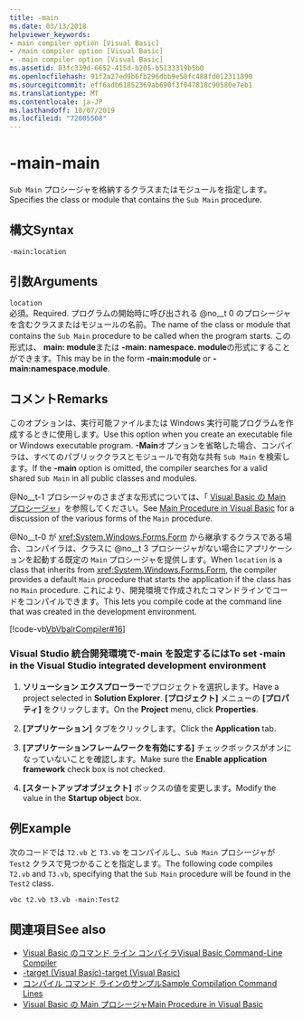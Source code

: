```yaml
---
title: -main
ms.date: 03/13/2018
helpviewer_keywords:
- main compiler option [Visual Basic]
- /main compiler option [Visual Basic]
- -main compiler option [Visual Basic]
ms.assetid: 83fc339d-6652-415d-b205-b5133319b5b0
ms.openlocfilehash: 91f2a27ed9b6fb296dbb9e50fc488fd012311890
ms.sourcegitcommit: eff6adb61852369ab690f3f047818c90580e7eb1
ms.translationtype: MT
ms.contentlocale: ja-JP
ms.lasthandoff: 10/07/2019
ms.locfileid: "72005508"
---
```

# <a name="-main"></a><span data-ttu-id="386a3-102">-main</span><span class="sxs-lookup"><span data-stu-id="386a3-102">-main</span></span>
<span data-ttu-id="386a3-103">`Sub Main` プロシージャを格納するクラスまたはモジュールを指定します。</span><span class="sxs-lookup"><span data-stu-id="386a3-103">Specifies the class or module that contains the `Sub Main` procedure.</span></span>  
  
## <a name="syntax"></a><span data-ttu-id="386a3-104">構文</span><span class="sxs-lookup"><span data-stu-id="386a3-104">Syntax</span></span>  
  
```console  
-main:location  
```  
  
## <a name="arguments"></a><span data-ttu-id="386a3-105">引数</span><span class="sxs-lookup"><span data-stu-id="386a3-105">Arguments</span></span>  
 `location`  
 <span data-ttu-id="386a3-106">必須。</span><span class="sxs-lookup"><span data-stu-id="386a3-106">Required.</span></span> <span data-ttu-id="386a3-107">プログラムの開始時に呼び出される @no__t 0 のプロシージャを含むクラスまたはモジュールの名前。</span><span class="sxs-lookup"><span data-stu-id="386a3-107">The name of the class or module that contains the `Sub Main` procedure to be called when the program starts.</span></span> <span data-ttu-id="386a3-108">この形式は、 **main: module**または **-main: namespace. module**の形式にすることができます。</span><span class="sxs-lookup"><span data-stu-id="386a3-108">This may be in the form **-main:module** or **-main:namespace.module**.</span></span>  
  
## <a name="remarks"></a><span data-ttu-id="386a3-109">コメント</span><span class="sxs-lookup"><span data-stu-id="386a3-109">Remarks</span></span>  
 <span data-ttu-id="386a3-110">このオプションは、実行可能ファイルまたは Windows 実行可能プログラムを作成するときに使用します。</span><span class="sxs-lookup"><span data-stu-id="386a3-110">Use this option when you create an executable file or Windows executable program.</span></span> <span data-ttu-id="386a3-111">**-Main**オプションを省略した場合、コンパイラは、すべてのパブリッククラスとモジュールで有効な共有 `Sub Main` を検索します。</span><span class="sxs-lookup"><span data-stu-id="386a3-111">If the **-main** option is omitted, the compiler searches for a valid shared `Sub Main` in all public classes and modules.</span></span>  
  
 <span data-ttu-id="386a3-112">@No__t-1 プロシージャのさまざまな形式については、「 [Visual Basic の Main プロシージャ](../../../visual-basic/programming-guide/program-structure/main-procedure.md)」を参照してください。</span><span class="sxs-lookup"><span data-stu-id="386a3-112">See [Main Procedure in Visual Basic](../../../visual-basic/programming-guide/program-structure/main-procedure.md) for a discussion of the various forms of the `Main` procedure.</span></span>  
  
 <span data-ttu-id="386a3-113">@No__t-0 が <xref:System.Windows.Forms.Form> から継承するクラスである場合、コンパイラは、クラスに @no__t 3 プロシージャがない場合にアプリケーションを起動する既定の `Main` プロシージャを提供します。</span><span class="sxs-lookup"><span data-stu-id="386a3-113">When `location` is a class that inherits from <xref:System.Windows.Forms.Form>, the compiler provides a default `Main` procedure that starts the application if the class has no `Main` procedure.</span></span> <span data-ttu-id="386a3-114">これにより、開発環境で作成されたコマンドラインでコードをコンパイルできます。</span><span class="sxs-lookup"><span data-stu-id="386a3-114">This lets you compile code at the command line that was created in the development environment.</span></span>  
  
 [!code-vb[VbVbalrCompiler#16](~/samples/snippets/visualbasic/VS_Snippets_VBCSharp/VbVbalrCompiler/VB/Class1.vb#16)]  
  
### <a name="to-set--main-in-the-visual-studio-integrated-development-environment"></a><span data-ttu-id="386a3-115">Visual Studio 統合開発環境で-main を設定するには</span><span class="sxs-lookup"><span data-stu-id="386a3-115">To set -main in the Visual Studio integrated development environment</span></span>  
  
1. <span data-ttu-id="386a3-116">**ソリューション エクスプローラー**でプロジェクトを選択します。</span><span class="sxs-lookup"><span data-stu-id="386a3-116">Have a project selected in **Solution Explorer**.</span></span> <span data-ttu-id="386a3-117">**[プロジェクト]** メニューの **[プロパティ]** をクリックします。</span><span class="sxs-lookup"><span data-stu-id="386a3-117">On the **Project** menu, click **Properties**.</span></span>  
  
2. <span data-ttu-id="386a3-118">**[アプリケーション]** タブをクリックします。</span><span class="sxs-lookup"><span data-stu-id="386a3-118">Click the **Application** tab.</span></span>  
  
3. <span data-ttu-id="386a3-119">**[アプリケーションフレームワークを有効にする]** チェックボックスがオンになっていないことを確認します。</span><span class="sxs-lookup"><span data-stu-id="386a3-119">Make sure the **Enable application framework** check box is not checked.</span></span>  
  
4. <span data-ttu-id="386a3-120">**[スタートアップオブジェクト]** ボックスの値を変更します。</span><span class="sxs-lookup"><span data-stu-id="386a3-120">Modify the value in the **Startup object** box.</span></span>  
  
## <a name="example"></a><span data-ttu-id="386a3-121">例</span><span class="sxs-lookup"><span data-stu-id="386a3-121">Example</span></span>  
 <span data-ttu-id="386a3-122">次のコードでは `T2.vb` と `T3.vb` をコンパイルし、`Sub Main` プロシージャが `Test2` クラスで見つかることを指定します。</span><span class="sxs-lookup"><span data-stu-id="386a3-122">The following code compiles `T2.vb` and `T3.vb`, specifying that the `Sub Main` procedure will be found in the `Test2` class.</span></span>  
  
```console
vbc t2.vb t3.vb -main:Test2  
```  
  
## <a name="see-also"></a><span data-ttu-id="386a3-123">関連項目</span><span class="sxs-lookup"><span data-stu-id="386a3-123">See also</span></span>

- [<span data-ttu-id="386a3-124">Visual Basic のコマンド ライン コンパイラ</span><span class="sxs-lookup"><span data-stu-id="386a3-124">Visual Basic Command-Line Compiler</span></span>](../../../visual-basic/reference/command-line-compiler/index.md)
- [<span data-ttu-id="386a3-125">-target (Visual Basic)</span><span class="sxs-lookup"><span data-stu-id="386a3-125">-target (Visual Basic)</span></span>](../../../visual-basic/reference/command-line-compiler/target.md)
- [<span data-ttu-id="386a3-126">コンパイル コマンド ラインのサンプル</span><span class="sxs-lookup"><span data-stu-id="386a3-126">Sample Compilation Command Lines</span></span>](../../../visual-basic/reference/command-line-compiler/sample-compilation-command-lines.md)
- [<span data-ttu-id="386a3-127">Visual Basic の Main プロシージャ</span><span class="sxs-lookup"><span data-stu-id="386a3-127">Main Procedure in Visual Basic</span></span>](../../../visual-basic/programming-guide/program-structure/main-procedure.md)
